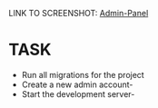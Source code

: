 LINK TO SCREENSHOT:
[Admin-Panel](https://drive.google.com/file/d/1XeQOwF0wt2GN4QSmFmos2Db6p1NeMDqx/view?usp=sharing)

# TASK
- Run all migrations for the project
- Create a new admin account-
- Start the development server-
